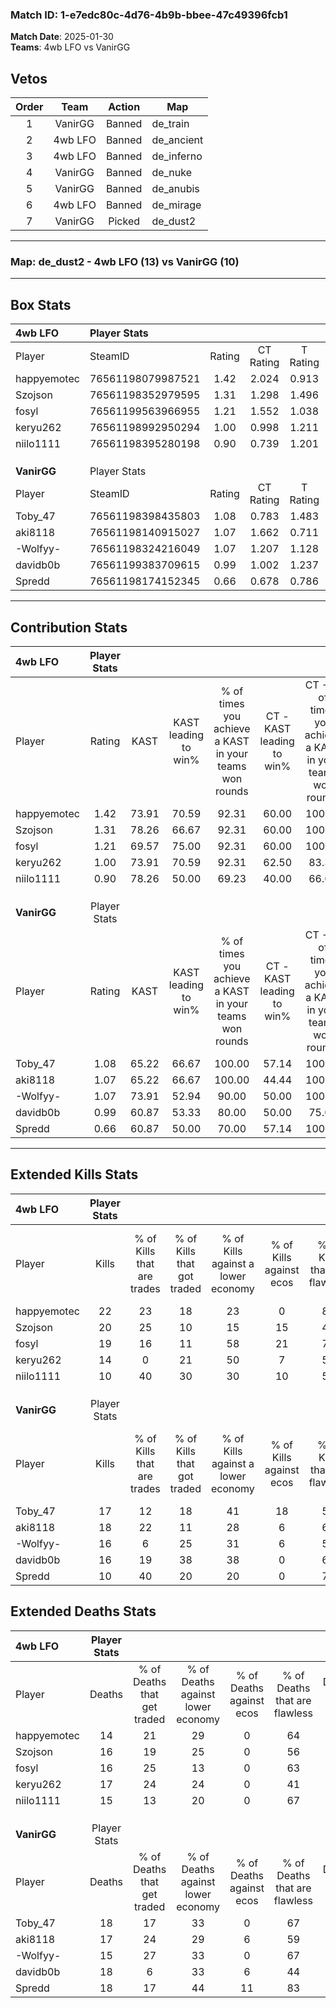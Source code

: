 ### Match ID: 1-e7edc80c-4d76-4b9b-bbee-47c49396fcb1  
**Match Date**: 2025-01-30  
**Teams**: 4wb LFO vs VanirGG  

## Vetos  

| Order | Team | Action | Map |
| :---: | :--: | :----: | --- |
| 1 | VanirGG | Banned | de_train |
| 2 | 4wb LFO | Banned | de_ancient |
| 3 | 4wb LFO | Banned | de_inferno |
| 4 | VanirGG | Banned | de_nuke |
| 5 | VanirGG | Banned | de_anubis |
| 6 | 4wb LFO | Banned | de_mirage |
| 7 | VanirGG | Picked | de_dust2 |

---  

### **Map**: de_dust2 - 4wb LFO (13) vs VanirGG (10)  
---  

## Box Stats  

| **4wb LFO** | Player Stats      |        |           |          |       |      |       |         |        |      |     |
| :- | :- | :-: | :-: | :-: | :-: | :-: | :-: | :-: | :-: | :-: | :-: |
| Player      | SteamID           | Rating | CT Rating | T Rating | KAST  | ADR  | Kills | Assists | Deaths | K/D  | HS% |
| happyemotec | 76561198079987521 |  1.42  |   2.024   |  0.913   | 73.91 | 92.8 |  22   |    5    |   14   | 1.57 | 54  |
| Szojson     | 76561198352979595 |  1.31  |   1.298   |  1.496   | 78.26 | 86.2 |  20   |    5    |   16   | 1.25 | 75  |
| fosyl       | 76561199563966955 |  1.21  |   1.552   |  1.038   | 69.57 | 86.9 |  19   |    5    |   16   | 1.19 | 52  |
| keryu262    | 76561198992950294 |  1.00  |   0.998   |  1.211   | 73.91 | 76.5 |  14   |    6    |   17   | 0.82 | 57  |
| niilo1111   | 76561198395280198 |  0.90  |   0.739   |  1.201   | 78.26 | 62.0 |  10   |   10    |   15   | 0.67 | 50  |
|             |                   |        |           |          |       |      |       |         |        |      |     |
|             |                   |        |           |          |       |      |       |         |        |      |     |
|             |                   |        |           |          |       |      |       |         |        |      |     |
| **VanirGG** | Player Stats      |        |           |          |       |      |       |         |        |      |     |
| Player      | SteamID           | Rating | CT Rating | T Rating | KAST  | ADR  | Kills | Assists | Deaths | K/D  | HS% |
| Toby_47     | 76561198398435803 |  1.08  |   0.783   |  1.483   | 65.22 | 90.3 |  17   |    7    |   18   | 0.94 | 58  |
| aki8118     | 76561198140915027 |  1.07  |   1.662   |  0.711   | 65.22 | 74.1 |  18   |    3    |   17   | 1.06 | 61  |
| -Wolfyy-    | 76561198324216049 |  1.07  |   1.207   |  1.128   | 73.91 | 64.0 |  16   |    3    |   15   | 1.07 | 62  |
| davidb0b    | 76561199383709615 |  0.99  |   1.002   |  1.237   | 60.87 | 83.5 |  16   |    7    |   18   | 0.89 | 62  |
| Spredd      | 76561198174152345 |  0.66  |   0.678   |  0.786   | 60.87 | 54.5 |  10   |    6    |   18   | 0.56 | 40  |
---  

## Contribution Stats  

| **4wb LFO** | Player Stats |       |                      |                                                        |                           |                                                             |                          |                                                            |
| :- | :-: | :-: | :-: | :-: | :-: | :-: | :-: | :-: |
| Player      |    Rating    | KAST  | KAST leading to win% | % of times you achieve a KAST in your teams won rounds | CT - KAST leading to win% | CT - % of times you achieve a KAST in your teams won rounds | T - KAST leading to win% | T - % of times you achieve a KAST in your teams won rounds |
| happyemotec |     1.42     | 73.91 |        70.59         |                         92.31                          |           60.00           |                           100.00                            |          85.71           |                           85.71                            |
| Szojson     |     1.31     | 78.26 |        66.67         |                         92.31                          |           60.00           |                           100.00                            |          75.00           |                           85.71                            |
| fosyl       |     1.21     | 69.57 |        75.00         |                         92.31                          |           60.00           |                           100.00                            |          100.00          |                           85.71                            |
| keryu262    |     1.00     | 73.91 |        70.59         |                         92.31                          |           62.50           |                            83.33                            |          77.78           |                           100.00                           |
| niilo1111   |     0.90     | 78.26 |        50.00         |                         69.23                          |           40.00           |                            66.67                            |          62.50           |                           71.43                            |
|             |              |       |                      |                                                        |                           |                                                             |                          |                                                            |
|             |              |       |                      |                                                        |                           |                                                             |                          |                                                            |
|             |              |       |                      |                                                        |                           |                                                             |                          |                                                            |
| **VanirGG** | Player Stats |       |                      |                                                        |                           |                                                             |                          |                                                            |
| Player      |    Rating    | KAST  | KAST leading to win% | % of times you achieve a KAST in your teams won rounds | CT - KAST leading to win% | CT - % of times you achieve a KAST in your teams won rounds | T - KAST leading to win% | T - % of times you achieve a KAST in your teams won rounds |
| Toby_47     |     1.08     | 65.22 |        66.67         |                         100.00                         |           57.14           |                           100.00                            |          75.00           |                           100.00                           |
| aki8118     |     1.07     | 65.22 |        66.67         |                         100.00                         |           44.44           |                           100.00                            |          100.00          |                           100.00                           |
| -Wolfyy-    |     1.07     | 73.91 |        52.94         |                         90.00                          |           50.00           |                           100.00                            |          55.56           |                           83.33                            |
| davidb0b    |     0.99     | 60.87 |        53.33         |                         80.00                          |           50.00           |                            75.00                            |          55.56           |                           83.33                            |
| Spredd      |     0.66     | 60.87 |        50.00         |                         70.00                          |           57.14           |                           100.00                            |          42.86           |                           50.00                            |
---  

## Extended Kills Stats  

| **4wb LFO** | Player Stats |                            |                            |                                    |                         |                              |                                 |                                       |                    |           |
| :- | :-: | :-: | :-: | :-: | :-: | :-: | :-: | :-: | :-: | :-: |
| Player      |    Kills     | % of Kills that are trades | % of Kills that got traded | % of Kills against a lower economy | % of Kills against ecos | % of Kills that are flawless | % of Kills that are close duels | % of Kills that are assisted by flash | Pistol Round Kills | AWP Kills |
| happyemotec |      22      |             23             |             18             |                 23                 |            0            |              82              |                0                |                   5                   |         2          |     3     |
| Szojson     |      20      |             25             |             10             |                 15                 |           15            |              45              |                5                |                   5                   |         1          |     3     |
| fosyl       |      19      |             16             |             11             |                 58                 |           21            |              74              |                5                |                  11                   |         5          |     1     |
| keryu262    |      14      |             0              |             21             |                 50                 |            7            |              57              |                0                |                  21                   |         0          |     1     |
| niilo1111   |      10      |             40             |             30             |                 30                 |           10            |              50              |                0                |                   0                   |         0          |     1     |
|             |              |                            |                            |                                    |                         |                              |                                 |                                       |                    |           |
|             |              |                            |                            |                                    |                         |                              |                                 |                                       |                    |           |
|             |              |                            |                            |                                    |                         |                              |                                 |                                       |                    |           |
| **VanirGG** | Player Stats |                            |                            |                                    |                         |                              |                                 |                                       |                    |           |
| Player      |    Kills     | % of Kills that are trades | % of Kills that got traded | % of Kills against a lower economy | % of Kills against ecos | % of Kills that are flawless | % of Kills that are close duels | % of Kills that are assisted by flash | Pistol Round Kills | AWP Kills |
| Toby_47     |      17      |             12             |             18             |                 41                 |           18            |              53              |               12                |                   0                   |         0          |     1     |
| aki8118     |      18      |             22             |             11             |                 28                 |            6            |              61              |               11                |                   0                   |         0          |     2     |
| -Wolfyy-    |      16      |             6              |             25             |                 31                 |            6            |              50              |                6                |                  13                   |         1          |     1     |
| davidb0b    |      16      |             19             |             38             |                 38                 |            0            |              69              |               13                |                   0                   |         0          |     0     |
| Spredd      |      10      |             40             |             20             |                 20                 |            0            |              70              |                0                |                  30                   |         3          |     2     |
## Extended Deaths Stats  

| **4wb LFO** | Player Stats |                             |                                   |                          |                               |                            |                           |               |
| :- | :-: | :-: | :-: | :-: | :-: | :-: | :-: | :-: |
| Player      |    Deaths    | % of Deaths that get traded | % of Deaths against lower economy | % of Deaths against ecos | % of Deaths that are flawless | % of Deaths that are close | % of Deaths while blinded | Deaths to AWP |
| happyemotec |      14      |             21              |                29                 |            0             |              64               |             14             |             7             |       3       |
| Szojson     |      16      |             19              |                25                 |            0             |              56               |             19             |             0             |       0       |
| fosyl       |      16      |             25              |                13                 |            0             |              63               |             6              |            13             |       0       |
| keryu262    |      17      |             24              |                24                 |            0             |              41               |             6              |            12             |       1       |
| niilo1111   |      15      |             13              |                20                 |            0             |              67               |             0              |             0             |       0       |
|             |              |                             |                                   |                          |                               |                            |                           |               |
|             |              |                             |                                   |                          |                               |                            |                           |               |
|             |              |                             |                                   |                          |                               |                            |                           |               |
| **VanirGG** | Player Stats |                             |                                   |                          |                               |                            |                           |               |
| Player      |    Deaths    | % of Deaths that get traded | % of Deaths against lower economy | % of Deaths against ecos | % of Deaths that are flawless | % of Deaths that are close | % of Deaths while blinded | Deaths to AWP |
| Toby_47     |      18      |             17              |                33                 |            0             |              67               |             6              |            11             |       2       |
| aki8118     |      17      |             24              |                29                 |            6             |              59               |             0              |             6             |       1       |
| -Wolfyy-    |      15      |             27              |                33                 |            0             |              67               |             0              |             7             |       1       |
| davidb0b    |      18      |              6              |                33                 |            6             |              44               |             6              |            11             |       2       |
| Spredd      |      18      |             17              |                44                 |            11            |              83               |             0              |             6             |       2       |
